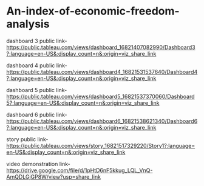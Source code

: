 # An-index-of-economic-freedom-analysis

dashboard 3 public link-https://public.tableau.com/views/dashboard_16821407082990/Dashboard3?:language=en-US&:display_count=n&:origin=viz_share_link

dashboard 4 public link-https://public.tableau.com/views/dashboard4_16821531537640/Dashboard4?:language=en-US&:display_count=n&:origin=viz_share_link

dashboard 5 public link-https://public.tableau.com/views/dashboard5_16821537370060/Dashboard5?:language=en-US&:display_count=n&:origin=viz_share_link

dashboard 6 public link-https://public.tableau.com/views/dashboard6_16821538621340/Dashboard6?:language=en-US&:display_count=n&:origin=viz_share_link

story public link-https://public.tableau.com/views/story_16821517329220/Story1?:language=en-US&:display_count=n&:origin=viz_share_link

video demonstration link-https://drive.google.com/file/d/1pHtD6nF5kkug_LQL_VnQ-AmQDLGjGP8W/view?usp=share_link
